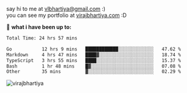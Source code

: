 say hi to me at [vlbhartiya@gmail.com](mailto:vlbhartiya@gmail.com) :)<br/>
you can see my portfolio at [virajbhartiya.com](https://virajbhartiya.com) :D<br/>


🚀 **what i have been up to:**

<!--START_SECTION:waka-->

```txt
Total Time: 24 hrs 57 mins

Go           12 hrs 9 mins   ████████████░░░░░░░░░░░░░   47.62 %
Markdown     4 hrs 47 mins   ████▓░░░░░░░░░░░░░░░░░░░░   18.74 %
TypeScript   3 hrs 55 mins   ████░░░░░░░░░░░░░░░░░░░░░   15.37 %
Bash         1 hr 48 mins    █▓░░░░░░░░░░░░░░░░░░░░░░░   07.08 %
Other        35 mins         ▓░░░░░░░░░░░░░░░░░░░░░░░░   02.29 %
```

<!--END_SECTION:waka-->

<p align="left"> <img src="https://komarev.com/ghpvc/?username=virajbhartiya&color=blue" alt="virajbhartiya" /> </p>

